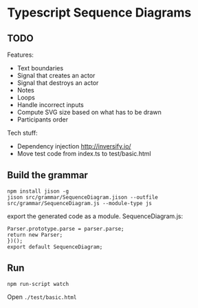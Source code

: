 # Typescript Sequence Diagrams

## TODO

Features:

* Text boundaries
* Signal that creates an actor
* Signal that destroys an actor
* Notes
* Loops
* Handle incorrect inputs
* Compute SVG size based on what has to be drawn
* Participants order

Tech stuff:

* Dependency injection http://inversify.io/
* Move test code from index.ts to test/basic.html

## Build the grammar

```
npm install jison -g
jison src/grammar/SequenceDiagram.jison --outfile src/grammar/SequenceDiagram.js --module-type js
```

export the generated code as a module. SequenceDiagram.js:

```
Parser.prototype.parse = parser.parse;
return new Parser;
})();
export default SequenceDiagram;
```

## Run

```
npm run-script watch
```

Open `./test/basic.html`